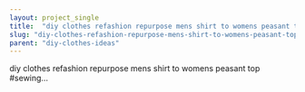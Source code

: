 ```yaml
---
layout: project_single
title:  "diy clothes refashion repurpose mens shirt to womens peasant top #sewing…"
slug: "diy-clothes-refashion-repurpose-mens-shirt-to-womens-peasant-top-sewing"
parent: "diy-clothes-ideas"
---
```

diy clothes refashion repurpose mens shirt to womens peasant top #sewing…
